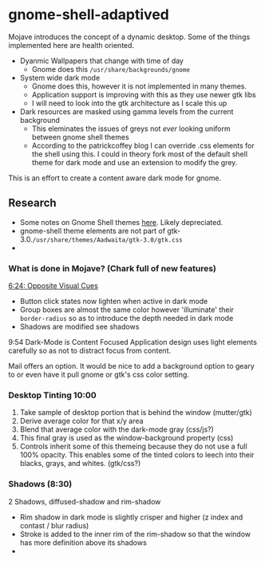 # gnome-shell-adaptived

Mojave introduces the concept of a dynamic desktop. Some of the things implemented here are health oriented.

* Dyanmic Wallpapers that change with time of day
  * Gnome does this `/usr/share/backgrounds/gnome`
* System wide dark mode
  * Gnome does this, however it is not implemented in many themes.
  * Application support is improving with this as they use newer gtk libs
  * I will need to look into the gtk architecture as I scale this up
* Dark resources are masked using gamma levels from the current background
  * This eleminates the issues of greys not *ever* looking uniform between gnome shell themes
  * According to the patrickcoffey blog I can override .css elements for the shell using this. I could in theory fork most of the default shell theme for dark mode and use an extension to modify the grey.

This is an effort to create a content aware dark mode for gnome.

## Research

* Some notes on Gnome Shell themes [here](http://www.patrickcoffey.io/post/theming-gnome-shell-sass-and-gulp). Likely depreciated.
* gnome-shell theme elements are not part of gtk-3.0.`/usr/share/themes/Aadwaita/gtk-3.0/gtk.css`
* 

### What is done in Mojave? (Chark full of new features)

[6:24: Opposite Visual Cues](https://developer.apple.com/videos/play/wwdc2018/210)

* Button click states now lighten when active in dark mode
* Group boxes are almost the same color however 'illuminate' their `border-radius` so as to introduce the depth needed in dark mode
* Shadows are modified see shadows

9:54 Dark-Mode is Content Focused
Application design uses light elements carefully so as not to distract focus from content.

Mail offers an option. It would be nice to add a background option to geary to or even have it pull gnome or gtk's css color setting.

### Desktop Tinting 10:00

1. Take sample of desktop portion that is behind the window (mutter/gtk)
2. Derive average color for that x/y area
3. Blend that average color with the dark-mode gray (css/js?)
4. This final gray is used as the window-background property (css)
5. Controls inherit some of this themeing because they do not use a full 100% opacity. This enables some of the tinted colors to leech into their blacks, grays, and whites. (gtk/css?)


### Shadows (8:30)
2 Shadows, diffused-shadow and rim-shadow

* Rim shadow in dark mode is slightly crisper and higher (z index and contast / blur radius)
* Stroke is added to the inner rim of the rim-shadow so that the window has more definition above its shadows
* 
